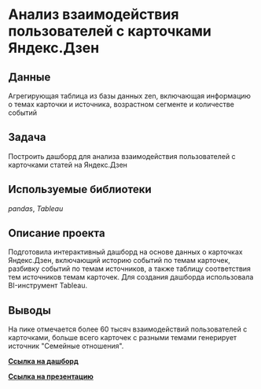 # Анализ взаимодействия пользователей с карточками Яндекс.Дзен

## Данные

Агрегирующая таблица из базы данных zen, включающая информацию о темах карточки и источника, возрастном сегменте и количестве событий  

## Задача

Построить дашборд для анализа взаимодействия пользователей с карточками статей на Яндекс.Дзен 

## Используемые библиотеки

*pandas*, *Tableau* 

## Описание проекта

Подготовила интерактивный дашборд на основе данных о карточках Яндекс.Дзен, включающий историю событий по темам карточек, разбивку событий по темам источников, а также таблицу соответствия тем источников темам карточек. Для создания дашборда использовала BI-инструмент Tableau.

## Выводы

На пике отмечается  более 60 тысяч взаимодействий пользователей с карточками, больше всего карточек с разными темами генерирует источник "Семейные отношения". 

**[Ссылка на дашборд](https://public.tableau.com/app/profile/kristina7026/viz/Project_Parfenteva_DA_57/Dashboard1)**

**[Ссылка на презентацию](https://disk.yandex.ru/i/bgYw4M4BMsgqow)**


